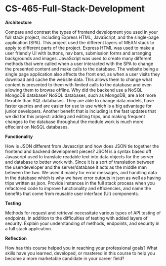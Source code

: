 # CS-465-Full-Stack-Development
**Architecture**

  Compare and contrast the types of frontend development you used in your full stack project, including Express HTML, JavaScript, and the single-page application (SPA).
    This project used the different layers of MEAN stack to apply to different parts of the project. Express HTML was used to make a user friendly UI with buttons, nav       bars, submission forms and arranging backgrounds and images. JavaScript was used to create many different methods that were called when a user interacted with the       SPA to change the presented content and make calls to the database. The website being a single page application also affects the front end, as when a user visits         they download and cache the website data. This allows them to change what content is presented to them with limited calls to the database and even allowing them to       browse offline.
  Why did the backend use a NoSQL MongoDB database?
    NoSQL databases, such as MongoDB, are a lot more flexable than SQL databases. They are able to change data models, have faster queries and are easier for use to use     which is a big advantage for junior developers. Another benefit that is including is the fast updates that we did for this project: adding and editing trips, and         making frequent changes to the database throughout the module work is much more effecient on NoSQL databases.
    
**Functionality**

  How is JSON different from Javascript and how does JSON tie together the frontend and backend development pieces?
    JSON is a syntax based off Javascript used to translate readable text into data objects for the server and database to better work with. Since it is a sort of           translation between the user/developer and the server/database it acts as the middle man between the two. We used it mainly for error messages, and handling data in     the database which is why we have error outputs in json as well as having trips written as json.
  Provide instances in the full stack process when you refactored code to improve functionality and efficiencies, and name the benefits that come from reusable user       interface (UI) components.  
    
**Testing**

  Methods for request and retrieval necessitate various types of API testing of endpoints, in addition to the difficulties of testing with added layers of security.       Explain your understanding of methods, endpoints, and security in a full stack application.
  
**Reflection**

  How has this course helped you in reaching your professional goals? What skills have you learned, developed, or mastered in this course to help you become a more         marketable candidate in your career field?
  
